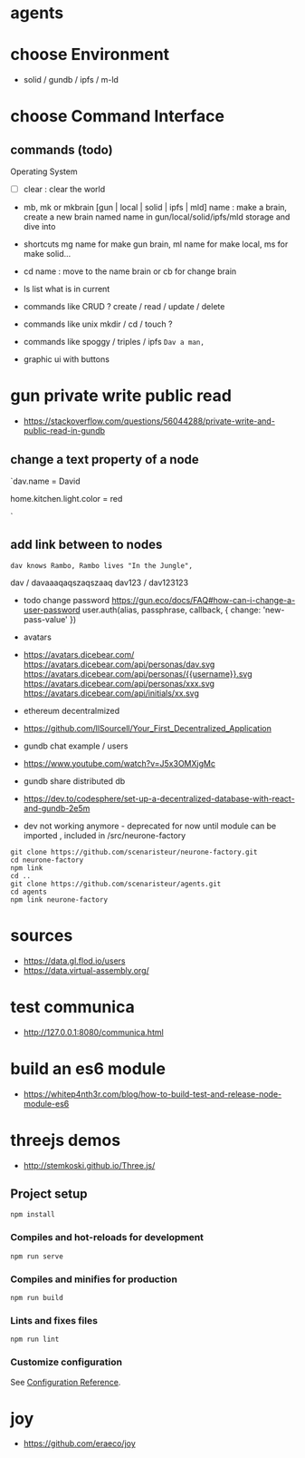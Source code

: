 # agents

# choose Environment
- solid / gundb / ipfs / m-ld

# choose Command Interface

## commands (todo)
Operating System

- [ ] clear : clear the world
- mb, mk or mkbrain [gun | local | solid | ipfs  | mld] name : make a brain, create a new brain named name in gun/local/solid/ipfs/mld storage and dive into
- shortcuts mg name for make gun brain, ml name for make local, ms for make solid...
- cd name : move to the name brain or cb for change brain
- ls list what is in current

- commands like CRUD ? create / read / update / delete
- commands like unix mkdir / cd / touch ?
- commands like spoggy / triples / ipfs `Dav a man,`
- graphic ui with buttons







# gun private write public read
- https://stackoverflow.com/questions/56044288/private-write-and-public-read-in-gundb

## change a text property of a node
`dav.name = David

home.kitchen.light.color = red

`

## add link between to nodes
`dav knows Rambo,
Rambo lives "In the Jungle",
`

dav / davaaaqaqszaqszaaq
dav123 / dav123123

- todo change password https://gun.eco/docs/FAQ#how-can-i-change-a-user-password
user.auth(alias, passphrase, callback, { change: 'new-pass-value' })
- avatars
- https://avatars.dicebear.com/
https://avatars.dicebear.com/api/personas/dav.svg
https://avatars.dicebear.com/api/personas/{{username}}.svg
https://avatars.dicebear.com/api/personas/xxx.svg
https://avatars.dicebear.com/api/initials/xx.svg


- ethereum decentralmized
- https://github.com/llSourcell/Your_First_Decentralized_Application





- gundb chat example / users
- https://www.youtube.com/watch?v=J5x3OMXjgMc


- gundb share distributed db
- https://dev.to/codesphere/set-up-a-decentralized-database-with-react-and-gundb-2e5m

- dev not working anymore - deprecated for now until module can be imported , included in /src/neurone-factory
```
git clone https://github.com/scenaristeur/neurone-factory.git
cd neurone-factory
npm link
cd ..
git clone https://github.com/scenaristeur/agents.git
cd agents
npm link neurone-factory
```

# sources
- https://data.gl.flod.io/users
- https://data.virtual-assembly.org/

# test communica
- http://127.0.0.1:8080/communica.html

# build an es6 module
- https://whitep4nth3r.com/blog/how-to-build-test-and-release-node-module-es6

# threejs demos
- http://stemkoski.github.io/Three.js/



## Project setup
```
npm install
```

### Compiles and hot-reloads for development
```
npm run serve
```

### Compiles and minifies for production
```
npm run build
```

### Lints and fixes files
```
npm run lint
```

### Customize configuration
See [Configuration Reference](https://cli.vuejs.org/config/).


# joy
- https://github.com/eraeco/joy
